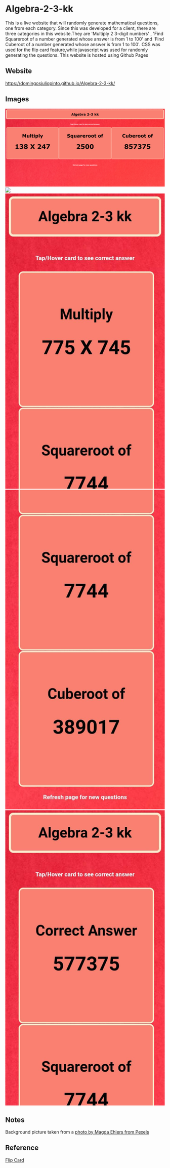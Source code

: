 # Algebra-2-3-kk
This is a live website that will randomly generate mathematical questions, one from each category. Since this was developed for a client, there are three categories in this website.They are 'Multiply 2 3-digit numbers' , 'Find Squareroot of a number generated whose answer is from 1 to 100' and 'Find Cuberoot of a number generated whose answer is from 1 to 100'. CSS was used for the flip card feature,while javascript was used for randomly generating the questions. This website is hosted using Github Pages<br>

## Website
<a href="https://domingosjuliopinto.github.io/Algebra-2-3-kk/">https://domingosjuliopinto.github.io/Algebra-2-3-kk/</a>

## Images
![](screenshots/Capture1.PNG)
![](screenshots/Capture2.png)
![](screenshots/Capture3.jpeg)
![](screenshots/Capture4.jpeg)
![](screenshots/Capture5.jpeg)

## Notes
Background picture taken from a <a href="https://www.pexels.com/photo/red-background-with-123456789-text-overlay-1329296/">photo by Magda Ehlers from Pexels</a>

## Reference
<a href="https://www.w3schools.com/howto/howto_css_flip_card.asp">Flip Card</a>
